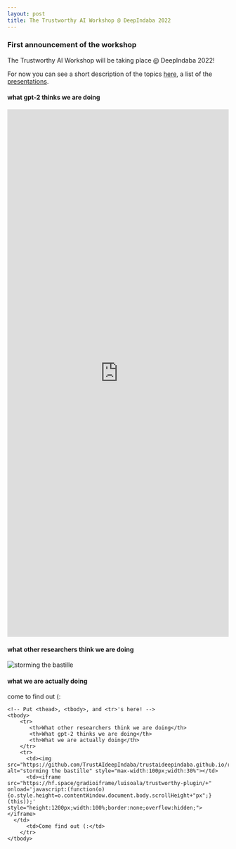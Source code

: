 ```yaml
---
layout: post
title: The Trustworthy AI Workshop @ DeepIndaba 2022
---
```


### First announcement of the workshop
The Trustworthy AI Workshop will be taking place @ DeepIndaba 2022!

For now you can see a short description of the topics [here](https://trustmldeepindaba.github.io/about/), a list of the [presentations](https://trustmldeepindaba.github.io/talks/).

<!---
|**What other researchers think we are doing**   | **What gpt-2 thinks we are doing**  | **What we are actually doing**  |
|---|---|---|
|<img class="img-fluid rounded z-depth-1" src="https://github.com/TrustAIdeepIndaba/trustaideepindaba.github.io/blob/main/public/16238061922.jpg" data-zoomable> | <iframe src="https://hf.space/gradioiframe/luisoala/trustworthy-plugin/+" onload='javascript:(function(o){o.style.height=o.contentWindow.document.body.scrollHeight+"px";}(this));' style="height:1200px;width:100%;border:none;overflow:hidden;"></iframe> | Come find out (: |

<iframe src="https://hf.space/gradioiframe/luisoala/trustworthy-plugin/+" onload='javascript:(function(o){o.style.height=o.contentWindow.document.body.scrollHeight+"px";}(this));' style="height:1200px;width:100%;border:none;overflow:hidden;"></iframe>
--->
#### what gpt-2 thinks we are doing
<iframe src="https://hf.space/gradioiframe/luisoala/trustworthy-plugin/+" onload='javascript:(function(o){o.style.height=o.contentWindow.document.body.scrollHeight+"px";}(this));' style="height:1200px;width:100%;border:none;overflow:hidden;"></iframe>

#### what other researchers think we are doing
<img src="https://github.com/TrustAIdeepIndaba/trustaideepindaba.github.io/raw/e6f484cc0d0832b6fcc31efce14b6d02b3c5e23d/public/16238061922.jpg" alt="storming the bastille">

#### what we are actually doing
come to find out (:
<!---
<table>
  <tr>
    <th>What other researchers think we are doing</th>
    <th>What gpt-2 thinks we are doing</th>
    <th>What we are actually doing</th>
  </tr>
  <tr>
    <td><img src="https://github.com/TrustAIdeepIndaba/trustaideepindaba.github.io/raw/e6f484cc0d0832b6fcc31efce14b6d02b3c5e23d/public/16238061922.jpg" alt="storming the bastille" style="max-width:100px;width:30%"></td>
    <td><iframe src="https://hf.space/gradioiframe/luisoala/trustworthy-plugin/+" onload='javascript:(function(o){o.style.height=o.contentWindow.document.body.scrollHeight+"px";}(this));' style="height:1200px;width:100%;border:none;overflow:hidden;"></iframe>
</td>
    <td>Come find out (:</td>
  </tr>
</table>
--->
<table style="width: 100%">
    <colgroup>
       <col span="1" style="width: 30%;">
       <col span="1" style="width: 50%;">
       <col span="1" style="width: 20%;">
    </colgroup>
    
    <!-- Put <thead>, <tbody>, and <tr>'s here! -->
    <tbody>
        <tr>
           <th>What other researchers think we are doing</th>
           <th>What gpt-2 thinks we are doing</th>
           <th>What we are actually doing</th>
        </tr>
        <tr>
          <td><img src="https://github.com/TrustAIdeepIndaba/trustaideepindaba.github.io/raw/e6f484cc0d0832b6fcc31efce14b6d02b3c5e23d/public/16238061922.jpg" alt="storming the bastille" style="max-width:100px;width:30%"></td>
          <td><iframe src="https://hf.space/gradioiframe/luisoala/trustworthy-plugin/+" onload='javascript:(function(o){o.style.height=o.contentWindow.document.body.scrollHeight+"px";}(this));' style="height:1200px;width:100%;border:none;overflow:hidden;"></iframe>
      </td>
          <td>Come find out (:</td>
        </tr>
    </tbody>
</table>

